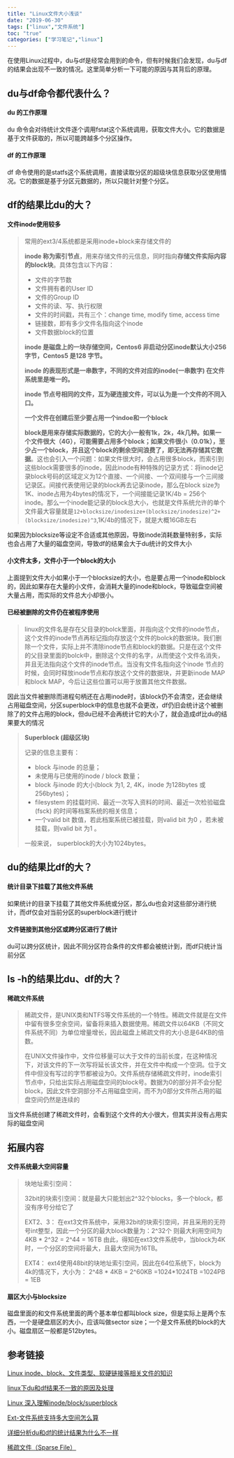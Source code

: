 ```yaml
---
title: "Linux文件大小浅谈"
date: "2019-06-30"
tags: ["linux","文件系统"]
toc: "true"
categories: ["学习笔记","linux"]
---
```


在使用Linux过程中，du与df是经常会用到的命令，但有时候我们会发现，du与df的结果会出现不一致的情况。这里简单分析一下可能的原因与其背后的原理。

## du与df命令都代表什么？

#### du 的工作原理

du 命令会对待统计文件逐个调用fstat这个系统调用，获取文件大小。它的数据是基于文件获取的，所以可能跨越多个分区操作。

#### df 的工作原理

df 命令使用的是statfs这个系统调用，直接读取分区的超级块信息获取分区使用情况。它的数据是基于分区元数据的，所以只能针对整个分区。

## df的结果比du的大？

#### 文件inode使用较多

> 常用的ext3/4系统都是采用inode+block来存储文件的
>
> **inode 称为索引节点**，用来存储文件的元信息，同时指向**存储文件实际内容的block块**。具体包含以下内容：
>
> - 文件的字节数
> - 文件拥有者的User ID
> - 文件的Group ID
> - 文件的读、写、执行权限
> - 文件的时间戳，共有三个：change time, modify time, access time
> - 链接数，即有多少文件名指向这个inode
> - 文件数据block的位置
>
>  **inode 是磁盘上的一块存储空间，Centos6 非启动分区inode默认大小256 字节，Centos5 是128 字节。**
>
> **inode 的表现形式是一串数字，不同的文件对应的inode(一串数字) 在文件系统里是唯一的。**
>
> **inode 节点号相同的文件，互为硬连接文件，可以认为是一个文件的不同入口。**
>
> **一个文件在创建后至少要占用一个indoe和一个block**
>
>  **block是用来存储实际数据的，它的大小一般有1k，2k，4k几种。如果一个文件很大（4G），可能需要占用多个block；如果文件很小（0.01k），至少占一个block，并且这个block的剩余空间浪费了，即无法再存储其它数据**。这也会引入一个问题：如果文件很大时，会占用很多block，而索引到这些block需要很多的inode，因此inode有种特殊的记录方式：将inode记录block号码的区域定义为12个直接、一个间接、一个双间接与一个三间接记录区。间接代表使用记录的block再去记录inode，那么在block size为1K、inode占用为4bytes的情况下，一个间接能记录1K/4b = 256个inode。那么一个inode能记录的block总大小，也就是文件系统允许的单个文件最大容量就是`12+blocksize/inodesize+(blocksize/inodesize)^2+(blocksize/inodesize)^3`,1K/4b的情况下，就是大概16GB左右
>
> 

如果因为blocksize等设定不合适或其他原因，导致inode消耗数量特别多，实际也会占用了大量的磁盘空间，导致df的结果会大于du统计的文件大小	

#### 小文件太多，文件小于一个block的大小

上面提到文件大小如果小于一个blocksize的大小，也是要占用一个inode和block的，因此如果存在大量的小文件，会消耗大量的inode和block，导致磁盘空间被大量占用，而实际的文件总大小却很小。

#### 已经被删除的文件仍在被程序使用

> linux的文件名是存在父目录的bolck里面，并指向这个文件的inode节点，这个文件的inode节点再标记指向存放这个文件的bolck的数据块。我们删除一个文件，实际上并不清除inode节点和block的数据。只是在这个文件的父目录里面的bolck中，删除这个文件的名字，从而使这个文件名消失，并且无法指向这个文件的inode节点。当没有文件名指向这个inode 节点的时候，会同时释放inode节点和存放这个文件的数据块，并更新inode MAP和block MAP，今后让这些位置可以用于放置其他文件数据。

因此当文件被删除而进程句柄还在占用inode时，该block仍不会清空，还会继续占用磁盘空间，分区superblock中的信息也就不会更改，df仍旧会统计这个被删除了的文件占用的block，但du已经不会再统计它的大小了，就会造成df比du的结果要大的情况

>  **Superblock (超级区块)**
>
> 记录的信息主要有：
>
> - block 与inode 的总量；
> - 未使用与已使用的inode / block 数量；
> - block 与inode 的大小(block 为1, 2, 4K，inode 为128bytes 或256bytes)；
> - filesystem 的挂载时间、最近一次写入资料的时间、最近一次检验磁盘(fsck) 的时间等档案系统的相关信息；
> - 一个valid bit 数值，若此档案系统已被挂载，则valid bit 为0 ，若未被挂载，则valid bit 为1 。
>
> 一般来说， superblock的大小为1024bytes。

## du的结果比df的大？

#### 统计目录下挂载了其他文件系统

如果统计的目录下挂载了其他文件系统或分区，那么du也会对这些部分进行统计，而df仅会对当前分区的superblock进行统计

#### 文件链接到其他分区或跨分区进行了统计

du可以跨分区统计，因此不同分区符合条件的文件都会被统计到，而df只统计当前分区

## ls -h的结果比du、df的大？

#### 稀疏文件系统

> 稀疏文件，是UNIX类和NTFS等文件系统的一个特性。稀疏文件就是在文件中留有很多空余空间，留备将来插入数据使用。稀疏文件以64KB（不同文件系统不同）为单位增量增长，因此磁盘上稀疏文件的大小总是64KB的倍数。
>
> 在UNIX文件操作中，文件位移量可以大于文件的当前长度，在这种情况下，对该文件的下一次写将延长该文件，并在文件中构成一个空洞。位于文件中但没有写过的字节都被设为0。文件系统存储稀疏文件时，inode索引节点中，只给出实际占用磁盘空间的block号。数据为0的部分并不会分配block，因此文件空洞部分不占用磁盘空间，而不为0部分文件所占用的磁盘空间仍然是连续的

当文件系统创建了稀疏文件时，会看到这个文件的大小很大，但其实并没有占用实际的磁盘空间

## 拓展内容

#### 文件系统最大空间容量

> 块地址索引空间：
>
> 32bit的块索引空间：就是最大只能划出2^32个blocks，多一个block，都没有序号分给它了
>
> EXT2、3：
> 在ext3文件系统中，采用32bit的块索引空间，并且采用的无符号int整型，因此一个分区的最大block数量为：2^32个
> 则最大利用空间为4KB * 2^32 = 2^44 = 16TB
> 由此，得知在ext3文件系统中，当block为4K时，一个分区的空间将最大，且最大空间为16TB。
>
> EXT4：
> ext4使用48bit的块地址索引空间，因此在64位系统下，block为4k的情况下，大小为：
> 2^48 * 4KB = 2^60KB =1024*1024TB =1024PB = 1EB

#### 扇区大小与blocksize

磁盘里面的和文件系统里面的两个基本单位都叫block size，但是实际上是两个东西，一个是硬盘扇区的大小，应该叫做sector size；一个是文件系统的block的大小。磁盘扇区一般都是512bytes。

## 参考链接

[Linux inode、block、文件类型、软硬链接等相关文件的知识](https://blog.csdn.net/vic_qxz/article/details/80536673)

[linux下du和df结果不一致的原因及处理](http://blog.itpub.net/26964624/viewspace-2564207/)

[Linux 深入理解inode/block/superblock](https://blog.csdn.net/Ohmyberry/article/details/80427492)

[Ext-文件系统支持多大空间怎么算](https://blog.csdn.net/Angel_94/article/details/87454980 )

[详细分析du和df的统计结果为什么不一样](https://www.cnblogs.com/f-ck-need-u/p/8659301.html)

[稀疏文件（Sparse File）](https://blog.csdn.net/tiandyoin/article/details/43405369)